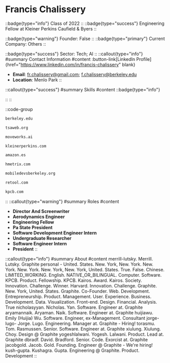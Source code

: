 # Francis Chalissery
::badge{type="info"}
Class of 2022
::
::badge{type="success"}
Engineering Fellow at Kleiner Perkins Caufield & Byers
::

::badge{type="warning"}
Founder: False
::
::badge{type="primary"}
Current Company: Others
::

::badge{type="success"}
Sector: Tech; AI
::
::callout{type="info"}
#summary
Contact Information
#content
:button-link[LinkedIn Profile]{href="https://www.linkedin.com/in/francis-chalissery" blank}
- **Email**: fr.chalissery@gmail.com; f.chalissery@berkeley.edu
- **Location**: Menlo Park
::

::callout{type="success"}
#summary
Skills
#content
::badge{type="info"}

::
::

::code-group
```bash [UC Berkeley]
berkeley.edu
```
```bash [Technology Student Association]
tsaweb.org
```
```bash [Moveworks]
moveworks.ai
```
```bash [KPCB]
kleinerperkins.com
```
```bash [Amazon.com]
amazon.es
```
```bash [HMetrix]
hmetrix.com
```
```bash [Mobile Developers of Berkeley]
mobiledevsberkeley.org
```
```bash [Retool]
retool.com
```
```bash [Kleiner Perkins Caufield & Byers]
kpcb.com
```
::
::callout{type="warning"}
#summary
Roles
#content
- **Director And Screenwriter**
- **Aerodynamics Engineer**
- **Engineering Fellow**
- **Pa State President**
- **Software Development Engineer Intern**
- **Undergraduate Researcher**
- **Software Engineer Intern**
- **President**
::

::callout{type="info"}
#summary
About
#content
merrill-lutsky. Merrill. Lutsky. Graphite personal - United. States. New. York, New. York. New. York. New. York. New. York, New. York, United. States. True. False. Chinese. LIMITED_WORKING. English. NATIVE_OR_BILINGUAL. Computer. Software. KPCB. Product. Fellowship. KPCB. Kairos. Award. Kairos. Society. Innovation. Challenge. Winner. Harvard. Innovation. Challenge. Graphite. New. York, United. States. Graphite. Co-Founder. Web. Development. Entrepreneurship. Product. Management. User. Experience. Business. Development. Data. Visualization. Front-end. Design. Financial. Analysis. True nicholasyyan. Nicholas. Yan. Software. Engineer at. Graphite aryamannaik. Aryaman. Naik. Software. Engineer at. Graphite huijiawu. Emily (Huijia) Wu. Software. Engineer, ex-Management. Consultant jorge-lugo- Jorge. Lugo. Engineering. Manager at. Graphite - Hiring! torasmu. Tom. Rasmussen. Senior. Software. Engineer at. Graphite xiulung. Xiulung. Choy. Design @ Graphite yogeshlalwani. Yogesh. Lalwani. Product. Lead at. Graphite dbradf. David. Bradford. Senior. Code. Exorcist at. Graphite jacobgold. Jacob. Gold. Founding. Engineer @ Graphite - We're hiring! kush-gupta. Kushagra. Gupta. Engineering @ Graphite. Product. Development
::
